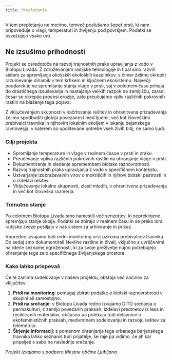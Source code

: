 ```yaml
---
title: Prepletanja
---
```

V tem prepletanju ne merimo, temveč poslušamo šepet prsti, ki nam pripoveduje o vlagi, temperaturi in življenju pod površjem. Podatki se osvežujejo vsako uro.

## Ne izsušimo prihodnosti

Projekt se osredotoča na razvoj trajnostnih praks upravljanja z vodo v Biotopu Livada. Z združevanjem radijske tehnologije in tipal smo razvili sistem za spremljanje okoljskih ekoloških kazalnikov, s čimer želimo okrepiti razumevanje dinamik v tem krhkem in ključnem ekosistemu. Največji poudarek je na spremljanju stanja vlage v prsti, saj v poletnem času prihaja do drastičnega izsuševanja in nastajanja velikih razpok na zemljišču, zaradi česar se okrepijo procesi erozije, zato preučujemo vpliv različnih pokrovnih rastlin na blaženje tega pojava.

Z vključevanjem skupnosti v načrtovanje rešitev in ohranitvena prizadevanja želimo spodbuditi globljo povezanost med ljudmi, več kot človeškimi prebivalci travnika in njihovim lokalnim okoljem v iskanju dejanskega ravnovesja, v katerem so upoštevane potrebe vseh živih bitij, ne samo ljudi.

### Cilji projekta

* Spremljanje temperature in vlage v realnem časue v prsti in zraku.
* P﻿reučevanje vpliva različnih pokrovnih rastlin na ohranjanje vlage v prsti.
* Dokumentiranje in sledenje spremembam biotske raznovrstnosti.
* Razvoj trajnostnih praks upravljanja z vodo v specifičnem kontekstu.
* Ustvarjanje izobraževalnih virov o mokriščih in njihovi biotski pestrosti in o izdelavi rešitev.
* Vključevanje lokalne skupnosti, zlasti mladih, v ohranitvena prizadevanja in več kot človeška razmerja.

### Trenutno stanje

Po celotnem Biotopu Livada smo namestili več senzorjev, ki neprekinjeno spremljajo stanje okolja. Podatki se zbirajo v realnem času in se preko lora radijske zveze pošiljajo v naš sistem za arhiviranje in prikaz.

Vporedno izvajamo tudi redni monitoring vrst oziroma prebivalcev travnika. Do sedaj smo dokumentirali številne rastline in živali, vključno z uvrščenimi na rdeče sezname ogroženosti, ki za svoje preživetje nujno potrebujejo ohranjanje tega zelo specifičnega življenjskega prostora. 

### Kako lahko prispevaš

Če te zanima sodelovanje v našem projektu, obstaja več načinov za vključitev:

1. **Pridi na monitoring**: pomagaj zbirati podatke o biotski raznovrstnosti v skupini ali samostojno.
2. **Pridi na srečanje**: v Biotopu Livada redno izvajamo DITO srečanja o permakulturi, z zemljo povezanih praksah, izdelavi predmetov iz lesa in recikliranih materialov, občasno pa potekajo tudi delavnice o ekofeminističnih praksah, medvrstnem sodelovanju in razvoju rešitev za telemetrijo.
3. **Širjenje informacij**: s pomenom ohranjanja tega urbanega barjanskega travnika lahko seznaniš tudi prijatelje, še raje pa vidimo, če jih kar pripelješ s sabo na naslednje srečanje.

*P﻿rojekt izvajamo s podporo Mestne občine Ljubljana*